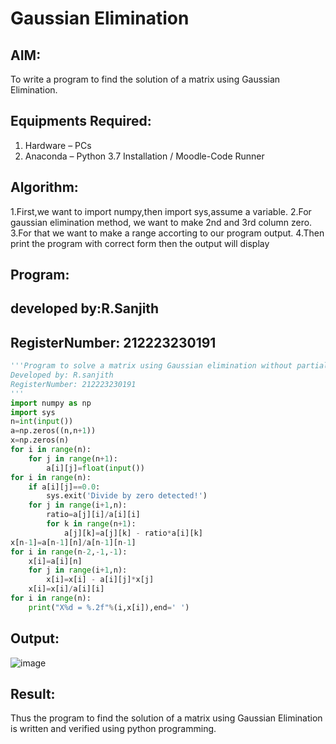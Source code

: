 # Gaussian Elimination

## AIM:
To write a program to find the solution of a matrix using Gaussian Elimination.

## Equipments Required:
1. Hardware – PCs
2. Anaconda – Python 3.7 Installation / Moodle-Code Runner

## Algorithm:
1.First,we want to import numpy,then import sys,assume a variable.
2.For gaussian elimination method, we want to make 2nd and 3rd column zero.
3.For that we want to make a range accorting to our program output.
4.Then print the program with correct form then the output will display
## Program:
## developed by:R.Sanjith
## RegisterNumber: 212223230191
```python
'''Program to solve a matrix using Gaussian elimination without partial pivoting.
Developed by: R.sanjith
RegisterNumber: 212223230191
'''
import numpy as np
import sys
n=int(input())
a=np.zeros((n,n+1))
x=np.zeros(n)
for i in range(n):
    for j in range(n+1):
        a[i][j]=float(input())
for i in range(n):
    if a[i][j]==0.0:
        sys.exit('Divide by zero detected!')
    for j in range(i+1,n):
        ratio=a[j][i]/a[i][i]
        for k in range(n+1):
            a[j][k]=a[j][k] - ratio*a[i][k]
x[n-1]=a[n-1][n]/a[n-1][n-1]
for i in range(n-2,-1,-1):
    x[i]=a[i][n]
    for j in range(i+1,n):
        x[i]=x[i] - a[i][j]*x[j]
    x[i]=x[i]/a[i][i]
for i in range(n):
    print("X%d = %.2f"%(i,x[i]),end=' ')
```

## Output:
![image](https://github.com/sanjithbro/Gaussian/assets/167451460/59d70051-e932-43f4-b0b5-073db66aa731)

## Result:
Thus the program to find the solution of a matrix using Gaussian Elimination is written and verified using python programming.

